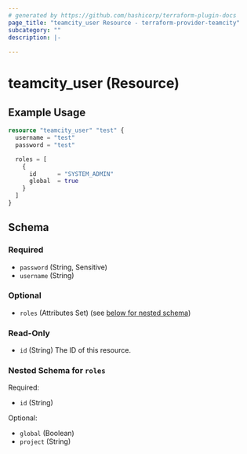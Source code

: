 ```yaml
---
# generated by https://github.com/hashicorp/terraform-plugin-docs
page_title: "teamcity_user Resource - terraform-provider-teamcity"
subcategory: ""
description: |-
  
---
```


# teamcity_user (Resource)

## Example Usage

```terraform
resource "teamcity_user" "test" {
  username = "test"
  password = "test"

  roles = [
    {
      id      = "SYSTEM_ADMIN"
      global  = true
    }
  ]
}
```

## Schema

### Required

- `password` (String, Sensitive)
- `username` (String)

### Optional

- `roles` (Attributes Set) (see [below for nested schema](#nestedatt--roles))

### Read-Only

- `id` (String) The ID of this resource.

<a id="nestedatt--roles"></a>
### Nested Schema for `roles`

Required:

- `id` (String)

Optional:

- `global` (Boolean)
- `project` (String)
